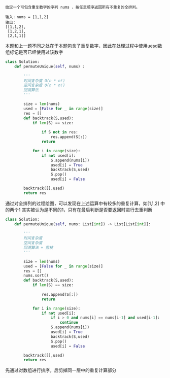     给定一个可包含重复数字的序列 nums ，按任意顺序返回所有不重复的全排列。

    输入：nums = [1,1,2]
    输出：
    [[1,1,2],
     [1,2,1],
     [2,1,1]]
     
本题和上一题不同之处在于本题包含了重复数字，因此在处理过程中使用uesd数组标记是否已经使用过该数字
```python 
class Solution:
    def permuteUnique(self, nums) :
        
        '''
        时间复杂度 O(n * n!)
        空间复杂度 O(n * n!)
        回溯算法 
        '''

        size = len(nums)
        used = [False for _ in range(size)]
        res = [] 
        def backtrack(S,used):
            if len(S) == size:
                
                if S not in res:
                    res.append(S[:])
                return 

            for i in range(size):
                if not used[i]:
                    S.append(nums[i])
                    used[i] = True 
                    backtrack(S,used)
                    S.pop()
                    used[i] = False 

        backtrack([],used)
        return res 

```

通过对全排列的过程绘图，可以发现在上述运算中有较多的重复计算，如[1,1,2] 中的两个1 其实被认为是不同的1，只有在最后判断是否要返回时进行去重判断

```python 
class Solution:
    def permuteUnique(self, nums: List[int]) -> List[List[int]]:
        
        '''
        时间复杂度
        空间复杂度
        回溯算法 + 剪枝
        '''

        size = len(nums)
        used = [False for _ in range(size)]
        res = [] 
        nums.sort()
        def backtrack(S,used):
            if len(S) == size:
                
                res.append(S[:])
                return 

            for i in range(size):
                if not used[i]:
                    if i > 0 and nums[i] == nums[i-1] and used[i-1]:   ##与上一段代码对比 新增剪枝部分
                        continue    
                    S.append(nums[i])
                    used[i] = True 
                    backtrack(S,used)
                    S.pop()
                    used[i] = False 

        backtrack([],used)
        return res 

```

先通过对数组进行排序，后剪掉同一层中的重复计算部分
